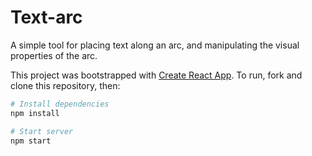 # Text-arc
A simple tool for placing text along an arc, and manipulating the visual properties of the arc.

This project was bootstrapped with [Create React App](https://github.com/facebookincubator/create-react-app). To run, fork and clone this repository, then:

```bash
# Install dependencies
npm install

# Start server
npm start
``` 
